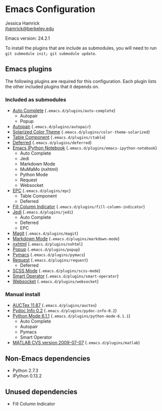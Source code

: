 # Emacs Configuration

Jessica Hamrick  
jhamrick@berkeley.edu

Emacs version: 24.2.1

To install the plugins that are include as submodules, you will need
to run `git submodule init; git submodule update`.

## Emacs plugins

The following plugins are required for this configuration. Each plugin
lists the other included plugins that it depends on.

### Included as submodules

* [Auto Complete](https://github.com/auto-complete/auto-complete) (`.emacs.d/plugins/auto-complete`)
    * Autopair
	* Popup
* [Autopair](https://github.com/capitaomorte/autopair) (`.emacs.d/plugins/autopair`)
* [Solarized Color Theme](https://github.com/sellout/emacs-color-theme-solarized) (`.emacs.d/plugins/color-theme-solarized`)
* [Table Component](https://github.com/kiwanami/emacs-ctable) (`.emacs.d/plugins/ctable`)
* [Deferred](https://github.com/kiwanami/emacs-deferred) (`.emacs.d/plugins/deferred`)
* [Emacs IPython Notebook](https://github.com/tkf/emacs-ipython-notebook) (`.emacs.d/plugins/emacs-ipython-notebook`)
    * Auto Complete
	* Jedi
	* Markdown Mode
	* MuMaMo (nxhtml)
	* Python Mode
	* Request
	* Websocket
* [EPC](https://github.com/kiwanami/emacs-epc) (`.emacs.d/plugins/epc`)
    * Table Component
	* Deferred
* [Fill Column Indicator](https://github.com/alpaker/Fill-Column-Indicator) (`.emacs.d/plugins/fill-column-indicator`)
* [Jedi](https://github.com/tkf/emacs-jedi) (`.emacs.d/plugins/jedi`)
	* Auto Complete
	* Deferred
    * EPC
* [Magit](https://github.com/magit/magit) (`.emacs.d/plugins/magit`)
* [Markdown Mode](http://jblevins.org/projects/markdown-mode/) (`.emacs.d/plugins/markdown-mode`)
* [nxhtml](https://github.com/emacsmirror/nxhtml) (`.emacs.d/plugins/nxhtml`)
* [Popup](https://github.com/auto-complete/popup-el) (`.emacs.d/plugins/popup`)
* [Pymacs](https://github.com/pinard/Pymacs) (`.emacs.d/plugins/pymacs`)
* [Request](https://github.com/tkf/emacs-request) (`.emacs.d/plugins/request`)
    * Deferred
* [SCSS Mode](https://github.com/antonj/scss-mode/) (`.emacs.d/plugins/scss-mode`)
* [Smart Operator](https://github.com/xwl/smart-operator) (`.emacs.d/plugins/smart-operator`)
* [Websocket](https://github.com/ahyatt/emacs-websocket) (`.emacs.d/plugins/websocket`)

### Manual install

* [AUCTex 11.87](http://www.gnu.org/software/auctex/download.html) (`.emacs.d/plugins/auctex`)
* [Pydoc Info 0.2](https://bitbucket.org/jonwaltman/pydoc-info) (`.emacs.d/plugins/pydoc-info-0.2`)
* [Python Mode 6.1.1](https://launchpad.net/python-mode/) (`.emacs.d/plugins/python-mode-6.1.1`)
    * Auto Complete
	* Autopair
	* Pymacs
	* Smart Operator
* [MATLAB CVS version 2009-07-07](http://matlab-emacs.sourceforge.net/) (`.emacs.d/plugins/matlab`)

## Non-Emacs dependencies

* Python 2.7.3
* IPython 0.13.2

## Unused dependencies

* Fill Column Indicator
